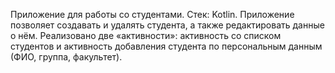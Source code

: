 Приложение для работы со студентами. 
Стек: Kotlin. 
Приложение позволяет создавать и удалять студента, а также редактировать данные о нём. 
Реализовано две «активности»: активность со списком студентов и активность добавления студента по персональным данным (ФИО, группа, факультет).
